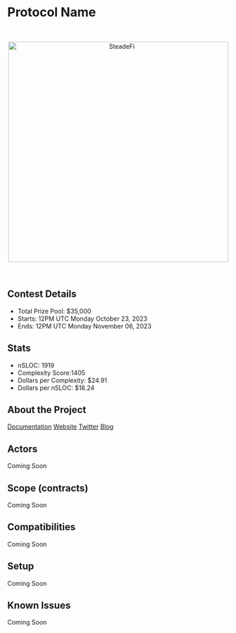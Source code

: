 # Protocol Name

<br/>
<p align="center">
<img src="https://res.cloudinary.com/droqoz7lg/image/upload/w_0.5,c_scale/v1697645540/Steadefi_Vertical_Dark_jd0wsq.png" width="500" alt="SteadeFi">  
</p>
<br/>

## Contest Details

- Total Prize Pool: $35,000
- Starts: 12PM UTC Monday October 23, 2023
- Ends: 12PM UTC Monday November 06, 2023

## Stats

- nSLOC: 1919
- Complexity Score:1405
- Dollars per Complexity: $24.91
- Dollars per nSLOC: $18.24

## About the Project

[Documentation](https://docs.steadefi.com)
[Website](https://www.steadefi.com)
[Twitter](https://twitter.com/steadefi)
[Blog](https://blog.steadefi.com)

## Actors

Coming Soon

## Scope (contracts)

Coming Soon

## Compatibilities

Coming Soon

## Setup

Coming Soon

## Known Issues

Coming Soon
